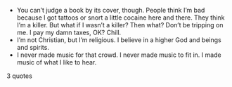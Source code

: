 - You can’t judge a book by its cover, though. People think I’m bad because I got tattoos or snort a little cocaine here and there. They think I’m a killer. But what if I wasn’t a killer? Then what? Don’t be tripping on me. I pay my damn taxes, OK? Chill.
 - I’m not Christian, but I’m religious. I believe in a higher God and beings and spirits.
 - I never made music for that crowd. I never made music to fit in. I made music of what I like to hear.

3 quotes